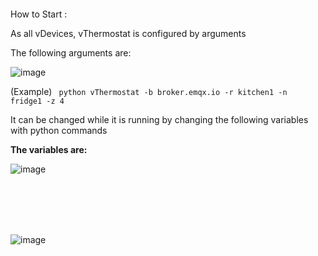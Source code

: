 
<br>
<br>
<br>
<br>
How to Start :

As all vDevices, vThermostat is configured by arguments

The following arguments are:

![image](https://github.com/gmvrachatis/vDevices/assets/66122405/b0d558fe-1e18-42a5-b403-9953889c198a)

(Example) <code> python vThermostat -b broker.emqx.io -r kitchen1 -n fridge1 -z 4 </code>


It can be changed while it is running by changing the following variables with python commands

**The variables are:**

![image](https://github.com/gmvrachatis/vDevices/assets/66122405/ea58ccb9-0c6e-42fc-accd-c90fdfb36972)

<br>
<br>
<br>
<br>

![image](https://github.com/gmvrachatis/vDevices/assets/66122405/41e569d2-1730-4715-a5df-be6b5e149be1)



